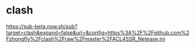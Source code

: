 # clash

https://sub-beta.now.sh/sub?target=clash&expand=false&url=&config=https%3A%2F%2Fgithub.com%2Fzhongfly%2Fclash%2Fraw%2Fmaster%2FACL4SSR_Netease.ini
